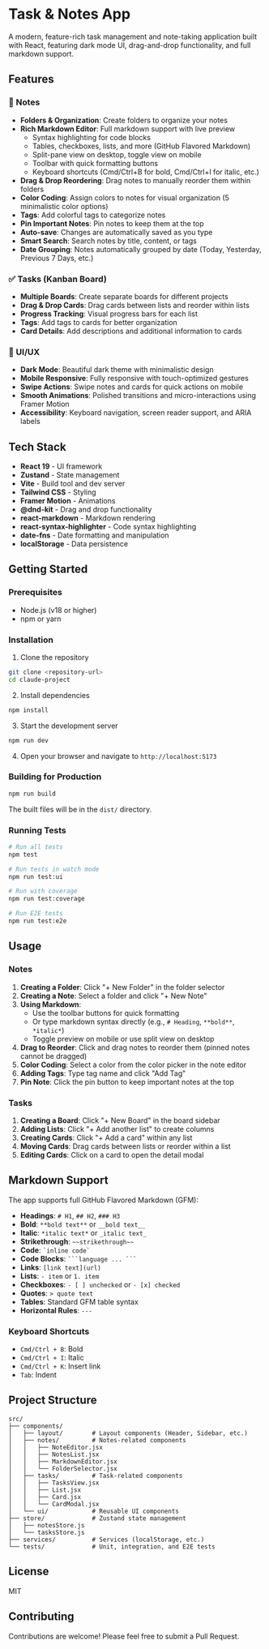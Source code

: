 # Task & Notes App

A modern, feature-rich task management and note-taking application built with React, featuring dark mode UI, drag-and-drop functionality, and full markdown support.

## Features

### 📝 Notes

- **Folders & Organization**: Create folders to organize your notes
- **Rich Markdown Editor**: Full markdown support with live preview
  - Syntax highlighting for code blocks
  - Tables, checkboxes, lists, and more (GitHub Flavored Markdown)
  - Split-pane view on desktop, toggle view on mobile
  - Toolbar with quick formatting buttons
  - Keyboard shortcuts (Cmd/Ctrl+B for bold, Cmd/Ctrl+I for italic, etc.)
- **Drag & Drop Reordering**: Drag notes to manually reorder them within folders
- **Color Coding**: Assign colors to notes for visual organization (5 minimalistic color options)
- **Tags**: Add colorful tags to categorize notes
- **Pin Important Notes**: Pin notes to keep them at the top
- **Auto-save**: Changes are automatically saved as you type
- **Smart Search**: Search notes by title, content, or tags
- **Date Grouping**: Notes automatically grouped by date (Today, Yesterday, Previous 7 Days, etc.)

### ✅ Tasks (Kanban Board)

- **Multiple Boards**: Create separate boards for different projects
- **Drag & Drop Cards**: Drag cards between lists and reorder within lists
- **Progress Tracking**: Visual progress bars for each list
- **Tags**: Add tags to cards for better organization
- **Card Details**: Add descriptions and additional information to cards

### 🎨 UI/UX

- **Dark Mode**: Beautiful dark theme with minimalistic design
- **Mobile Responsive**: Fully responsive with touch-optimized gestures
- **Swipe Actions**: Swipe notes and cards for quick actions on mobile
- **Smooth Animations**: Polished transitions and micro-interactions using Framer Motion
- **Accessibility**: Keyboard navigation, screen reader support, and ARIA labels

## Tech Stack

- **React 19** - UI framework
- **Zustand** - State management
- **Vite** - Build tool and dev server
- **Tailwind CSS** - Styling
- **Framer Motion** - Animations
- **@dnd-kit** - Drag and drop functionality
- **react-markdown** - Markdown rendering
- **react-syntax-highlighter** - Code syntax highlighting
- **date-fns** - Date formatting and manipulation
- **localStorage** - Data persistence

## Getting Started

### Prerequisites

- Node.js (v18 or higher)
- npm or yarn

### Installation

1. Clone the repository
```bash
git clone <repository-url>
cd claude-project
```

2. Install dependencies
```bash
npm install
```

3. Start the development server
```bash
npm run dev
```

4. Open your browser and navigate to `http://localhost:5173`

### Building for Production

```bash
npm run build
```

The built files will be in the `dist/` directory.

### Running Tests

```bash
# Run all tests
npm test

# Run tests in watch mode
npm run test:ui

# Run with coverage
npm run test:coverage

# Run E2E tests
npm run test:e2e
```

## Usage

### Notes

1. **Creating a Folder**: Click "+ New Folder" in the folder selector
2. **Creating a Note**: Select a folder and click "+ New Note"
3. **Using Markdown**:
   - Use the toolbar buttons for quick formatting
   - Or type markdown syntax directly (e.g., `# Heading`, `**bold**`, `*italic*`)
   - Toggle preview on mobile or use split view on desktop
4. **Drag to Reorder**: Click and drag notes to reorder them (pinned notes cannot be dragged)
5. **Color Coding**: Select a color from the color picker in the note editor
6. **Adding Tags**: Type tag name and click "Add Tag"
7. **Pin Note**: Click the pin button to keep important notes at the top

### Tasks

1. **Creating a Board**: Click "+ New Board" in the board sidebar
2. **Adding Lists**: Click "+ Add another list" to create columns
3. **Creating Cards**: Click "+ Add a card" within any list
4. **Moving Cards**: Drag cards between lists or reorder within a list
5. **Editing Cards**: Click on a card to open the detail modal

## Markdown Support

The app supports full GitHub Flavored Markdown (GFM):

- **Headings**: `# H1`, `## H2`, `### H3`
- **Bold**: `**bold text**` or `__bold text__`
- **Italic**: `*italic text*` or `_italic text_`
- **Strikethrough**: `~~strikethrough~~`
- **Code**: `` `inline code` ``
- **Code Blocks**: ` ```language ... ``` `
- **Links**: `[link text](url)`
- **Lists**: `- item` or `1. item`
- **Checkboxes**: `- [ ] unchecked` or `- [x] checked`
- **Quotes**: `> quote text`
- **Tables**: Standard GFM table syntax
- **Horizontal Rules**: `---`

### Keyboard Shortcuts

- `Cmd/Ctrl + B`: Bold
- `Cmd/Ctrl + I`: Italic
- `Cmd/Ctrl + K`: Insert link
- `Tab`: Indent

## Project Structure

```
src/
├── components/
│   ├── layout/        # Layout components (Header, Sidebar, etc.)
│   ├── notes/         # Notes-related components
│   │   ├── NoteEditor.jsx
│   │   ├── NotesList.jsx
│   │   ├── MarkdownEditor.jsx
│   │   └── FolderSelector.jsx
│   ├── tasks/         # Task-related components
│   │   ├── TasksView.jsx
│   │   ├── List.jsx
│   │   ├── Card.jsx
│   │   └── CardModal.jsx
│   └── ui/            # Reusable UI components
├── store/             # Zustand state management
│   ├── notesStore.js
│   └── tasksStore.js
├── services/          # Services (localStorage, etc.)
└── tests/             # Unit, integration, and E2E tests
```

## License

MIT

## Contributing

Contributions are welcome! Please feel free to submit a Pull Request.
